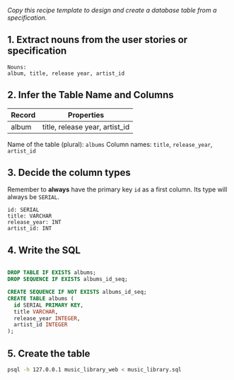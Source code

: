 _Copy this recipe template to design and create a database table from a specification._

## 1. Extract nouns from the user stories or specification

```
Nouns:
album, title, release year, artist_id
```

## 2. Infer the Table Name and Columns

| Record                | Properties          |
| --------------------- | ------------------- |
| album                 | title, release year, artist_id |

Name of the table (plural): `albums`
Column names: `title`, `release_year`, `artist_id`

## 3. Decide the column types

Remember to **always** have the primary key `id` as a first column. Its type will always be `SERIAL`.

```
id: SERIAL
title: VARCHAR
release_year: INT
artist_id: INT
```

## 4. Write the SQL

```sql

DROP TABLE IF EXISTS albums;
DROP SEQUENCE IF EXISTS albums_id_seq;

CREATE SEQUENCE IF NOT EXISTS albums_id_seq;
CREATE TABLE albums (
  id SERIAL PRIMARY KEY,
  title VARCHAR,
  release_year INTEGER,
  artist_id INTEGER
);
```

## 5. Create the table

```bash
psql -h 127.0.0.1 music_library_web < music_library.sql
```
